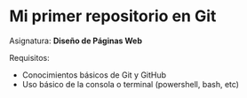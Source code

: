 # Mi primer repositorio en Git

Asignatura: **Diseño de Páginas Web**

Requisitos:
- Conocimientos básicos de Git y GitHub
- Uso básico de la consola o terminal (powershell, bash, etc)